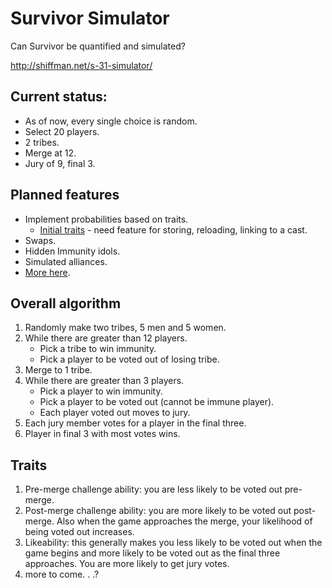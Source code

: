 # Survivor Simulator

Can Survivor be quantified and simulated?

http://shiffman.net/s-31-simulator/

## Current status:

* As of now, every single choice is random.
* Select 20 players.
* 2 tribes.
* Merge at 12.
* Jury of 9, final 3.

## Planned features
* Implement probabilities based on traits.
   * [Initial traits](https://github.com/shiffman/s-31-simulator/blob/gh-pages/players.json) - need feature for storing, reloading, linking to a cast.
* Swaps.
* Hidden Immunity idols.
* Simulated alliances.
* [More here](https://github.com/shiffman/s-31-simulator/issues).

## Overall algorithm
1. Randomly make two tribes, 5 men and 5 women.
2. While there are greater than 12 players.
    * Pick a tribe to win immunity.
    * Pick a player to be voted out of losing tribe.
3. Merge to 1 tribe.
4. While there are greater than 3 players.
    * Pick a player to win immunity.
    * Pick a player to be voted out (cannot be immune player).
    * Each player voted out moves to jury.
5. Each jury member votes for a player in the final three.
6. Player in final 3 with most votes wins.

## Traits
1. Pre-merge challenge ability: you are less likely to be voted out pre-merge.
2. Post-merge challenge ability: you are more likely to be voted out post-merge.  Also when the game approaches the merge, your likelihood of being voted out increases.
3. Likeability: this generally makes you less likely to be voted out when the game begins and more likely to be voted out as the final three approaches.  You are more likely to get jury votes.
4. more to come. .  .?
